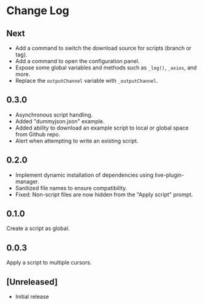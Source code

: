 # Change Log

## Next
- Add a command to switch the download source for scripts (branch or tag).
- Add a command to open the configuration panel.
- Expose some global variables and methods such as `_log()`, `_axios`, and more.
- Replace the `outputChannel` variable with `_outputChannel`.

## 0.3.0
- Asynchronous script handling.
- Added "dummyjson.json" example.
- Added ability to download an example script to local or global space from Github repo.
- Alert when attempting to write an existing script.

## 0.2.0
- Implement dynamic installation of dependencies using live-plugin-manager.
- Sanitized file names to ensure compatibility.
- Fixed: Non-script files are now hidden from the "Apply script" prompt.

## 0.1.0
Create a script as global.

## 0.0.3
Apply a script to multiple cursors.

## [Unreleased]
- Initial release
